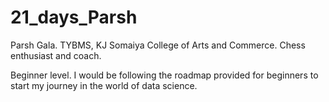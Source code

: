 # 21_days_Parsh

Parsh Gala.
TYBMS, KJ Somaiya College of Arts and Commerce.
Chess enthusiast and coach.

Beginner level. I would be following the roadmap provided for beginners to start my journey in the world of data science.

